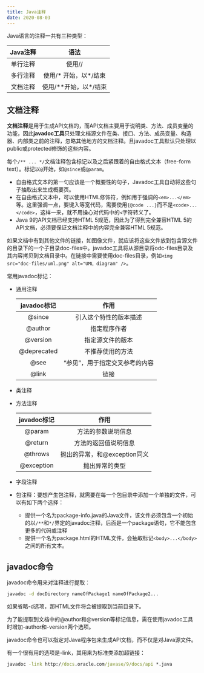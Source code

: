 ```yaml
---
title: Java注释
date: 2020-08-03
---
```


Java语言的注释一共有三种类型：

| Java注释 |         语法          |
| :------: | :-------------------: |
| 单行注释 |        使用//         |
| 多行注释 | 使用/* 开始，以*/结束 |
| 文档注释 | 使用/\*\*开始，以\*/结束 |

## 文档注释

**文档注释**是用于生成API文档的，而API文档主要用于说明类、方法、成员变量的功能，因此**javadoc工具**只处理文档源文件在类、接口、方法、成员变量、构造器、内部类之前的注释，忽略其他地方的文档注释。且javadoc工具默认只处理以public或protected修饰的这些内容。

每个`/** ... */`文档注释包含标记以及之后紧跟着的自由格式文本（free-form text）。标记以`@`开始，如`@since`或`@param`。

- 自由格式文本的第一句应该是一个概要性的句子，Javadoc工具自动将这些句子抽取出来生成概要页。
- 在自由格式文本中，可以使用HTML修饰符，例如用于强调的`<em>...</em>`等。这里强调一点，要键入等宽代码，需要使用`{@code ...}`而不是`<code>...</code>`，这样一来，就不用操心对代码中的`<`字符转义了。
- Java 9的API文档已经支持HTML 5规范，因此为了得到完全兼容HTML 5的API文档，必须要保证文档注释中的内容完全兼容HTML 5规范。

如果文档中有到其他文件的链接，如图像文件，就应该将这些文件放到包含源文件的目录下的一个子目录doc-files中。javadoc工具将从源目录将odc-files目录及其内容拷贝到文档目录中。在链接中需要使用doc-files目录，例如`<img src="doc-files/uml.png" alt="UML diagram" />`。

常用javadoc标记：

- 通用注释

    | javadoc标记 |              作用              |
    | :---------: | :----------------------------: |
    |   @since    |     引入这个特性的版本描述     |
    |   @author   |          指定程序作者          |
    |  @version   |        指定源文件的版本        |
    | @deprecated |        不推荐使用的方法        |
    |    @see     | “参见”，用于指定交叉参考的内容 |
    |    @link    |              链接              |

- 类注释

- 方法注释

    | javadoc标记 |             作用             |
    | :---------: | :--------------------------: |
    |   @param    |      方法的参数说明信息      |
    |   @return   |     方法的返回值说明信息     |
    |   @throws   | 抛出的异常，和@exception同义 |
    | @exception  |        抛出异常的类型        |

- 字段注释

- 包注释：要想产生包注释，就需要在每一个包目录中添加一个单独的文件，可以有如下两个选择：

    - 提供一个名为package-info.java的Java文件，该文件必须包含一个初始的以`/**`和`*/`界定的javadoc注释，后面是一个package语句，它不能包含更多的代码或注释
    - 提供一个名为package.html的HTML文件，会抽取标记`<body>...</body>`之间的所有文本。

## javadoc命令

javadoc命令用来对注释进行提取：

```cmd
javadoc -d docDirectory nameOfPackage1 nameOfPackage2...
```

如果省略-d选项，那HTML文件将会被提取到当前目录下。

为了能提取到文档中的@author和@version等标记信息，需在使用javadoc工具时增加-author和-version两个选项。

javadoc命令也可以指定对Java程序包来生成API文档，而不仅是对Java源文件。

有一个很有用的选项是-link，其用来为标准类添加超链接：

```cmd
javadoc -link http://docs.oracle.com/javase/9/docs/api *.java
```


